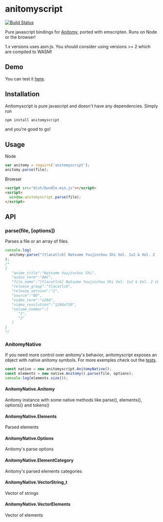 # anitomyscript
[![Build Status](https://travis-ci.org/skiptirengu/anitomyscript.svg?branch=master)](https://travis-ci.org/skiptirengu/anitomyscript)

Pure javascript bindings for [Anitomy](https://github.com/erengy/anitomy), ported with emscripten. Runs on Node or the browser!

1.x versions uses asm.js. You should consider using versions >= 2 which are compiled to WASM!

## Demo
You can test it [here](https://skiptirengu.github.io/anitomyscript/).

## Installation
Anitomyscript is pure javascript and doesn't have any dependencies. Simply run
```bash
npm install anitomyscript
```
and you're good to go!

## Usage
Node
```js
var anitomy = require('anitomyscript');
anitomy.parse(file);
```

Browser
```html
<script src="dist/bundle.min.js"></script>
<script>
  window.anitomyscript.parse(file);
</script>
```

## API

### parse(file, [options])
Parses a file or an array of files.

```js
console.log(
  anitomy.parse("[tlacatlc6] Natsume Yuujinchou Shi Vol. 1v2 & Vol. 2 (BD 1280x720 x264 AAC)")
);
/*
{
   "anime_title":"Natsume Yuujinchou Shi",
   "audio_term":"AAC",
   "file_name":"[tlacatlc6] Natsume Yuujinchou Shi Vol. 1v2 & Vol. 2 (BD 1280x720 x264 AAC)",
   "release_group":"tlacatlc6",
   "release_version":"2",
   "source":"BD",
   "video_term":"x264",
   "video_resolution":"1280x720",
   "volume_number":[
      "1",
      "2"
   ]
}
*/
```

### AnitomyNative
If you need more control over anitomy's behavior, anitomyscript exposes an
object with native anitomy symbols. For more exemples check out the [tests](https://github.com/skiptirengu/anitomyscript/blob/master/test/anitomyscript.spec.js).

```js
const native = new anitomyscript.AnitomyNative();
const elements = new native.Anitomy().parse(file, options);
console.log(elements.size());
```

#### AnitomyNative.Anitomy
Anitomy instance with some native methods like parse(), elements(), options() and tokens()

#### AnitomyNative.Elements
Parsed elements

#### AnitomyNative.Options
Anitomy's parse options

#### AnitomyNative.ElementCategory
Anitomy's parsed elements categories

#### AnitomyNative.VectorString_t
Vector of strings

#### AnitomyNative.VectorElements
Vector of elements
